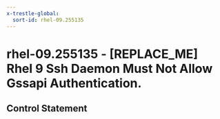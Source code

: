 ```yaml
---
x-trestle-global:
  sort-id: rhel-09.255135
---
```


# rhel-09.255135 - \[REPLACE_ME\] Rhel 9 Ssh Daemon Must Not Allow Gssapi Authentication.

## Control Statement
